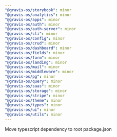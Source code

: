 ```yaml
---
"@gravis-os/storybook": minor
"@gravis-os/analytics": minor
"@gravis-os/apps": minor
"@gravis-os/auth": minor
"@gravis-os/auth-server": minor
"@gravis-os/cli": minor
"@gravis-os/config": minor
"@gravis-os/crud": minor
"@gravis-os/dashboard": minor
"@gravis-os/fields": minor
"@gravis-os/form": minor
"@gravis-os/landing": minor
"@gravis-os/mail": minor
"@gravis-os/middleware": minor
"@gravis-os/pg": minor
"@gravis-os/query": minor
"@gravis-os/saas": minor
"@gravis-os/storage": minor
"@gravis-os/stripe": minor
"@gravis-os/theme": minor
"@gravis-os/types": minor
"@gravis-os/ui": minor
"@gravis-os/utils": minor
---
```


Move typescript dependency to root package.json
